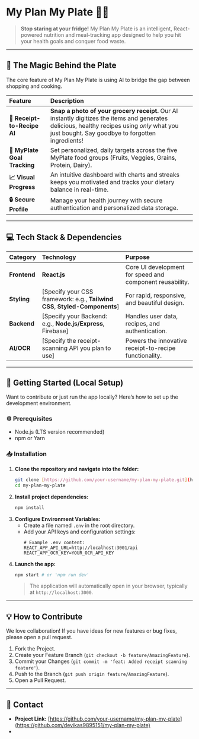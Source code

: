 # My Plan My Plate 🥗✨

> **Stop staring at your fridge!** My Plan My Plate is an intelligent, React-powered nutrition and meal-tracking app designed to help you hit your health goals and conquer food waste.

---

## 🌟 The Magic Behind the Plate

The core feature of My Plan My Plate is using AI to bridge the gap between shopping and cooking.

| Feature | Description |
| :--- | :--- |
| **📸 Receipt-to-Recipe AI** | **Snap a photo of your grocery receipt.** Our AI instantly digitizes the items and generates delicious, healthy recipes using *only* what you just bought. Say goodbye to forgotten ingredients! |
| **🎯 MyPlate Goal Tracking** | Set personalized, daily targets across the five MyPlate food groups (Fruits, Veggies, Grains, Protein, Dairy). |
| **📈 Visual Progress** | An intuitive dashboard with charts and streaks keeps you motivated and tracks your dietary balance in real-time. |
| **🔒 Secure Profile** | Manage your health journey with secure authentication and personalized data storage. |

---

## 💻 Tech Stack & Dependencies

| Category | Technology | Purpose |
| :--- | :--- | :--- |
| **Frontend** | **React.js** | Core UI development for speed and component reusability. |
| **Styling** | [Specify your CSS framework: e.g., **Tailwind CSS**, **Styled-Components**] | For rapid, responsive, and beautiful design. |
| **Backend** | [Specify your Backend: e.g., **Node.js/Express**, Firebase] | Handles user data, recipes, and authentication. |
| **AI/OCR** | [Specify the receipt-scanning API you plan to use] | Powers the innovative receipt-to-recipe functionality. |

---

## 🚀 Getting Started (Local Setup)

Want to contribute or just run the app locally? Here’s how to set up the development environment.

### ⚙️ Prerequisites

* Node.js (LTS version recommended)
* npm or Yarn

### 📥 Installation

1.  **Clone the repository and navigate into the folder:**
    ```bash
    git clone [https://github.com/your-username/my-plan-my-plate.git](https://github.com/your-username/my-plan-my-plate.git)
    cd my-plan-my-plate
    ```
2.  **Install project dependencies:**
    ```bash
    npm install
    ```
3.  **Configure Environment Variables:**
    * Create a file named `.env` in the root directory.
    * Add your API keys and configuration settings:
        ```
        # Example .env content:
        REACT_APP_API_URL=http://localhost:3001/api
        REACT_APP_OCR_KEY=YOUR_OCR_API_KEY
        ```
4.  **Launch the app:**
    ```bash
    npm start # or 'npm run dev'
    ```
    > The application will automatically open in your browser, typically at `http://localhost:3000`.

---

## 💡 How to Contribute

We love collaboration! If you have ideas for new features or bug fixes, please open a pull request.

1.  Fork the Project.
2.  Create your Feature Branch (`git checkout -b feature/AmazingFeature`).
3.  Commit your Changes (`git commit -m 'feat: Added receipt scanning feature'`).
4.  Push to the Branch (`git push origin feature/AmazingFeature`).
5.  Open a Pull Request.

---

## 👋 Contact

* **Project Link:** [https://github.com/your-username/my-plan-my-plate](https://github.com/devikas9895151/my-plan-my-plate)
* 
